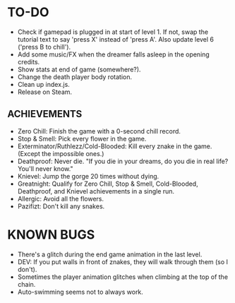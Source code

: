 # TO-DO
* Check if gamepad is plugged in at start of level 1. If not, swap the tutorial text to say 'press X' instead of 'press A'. Also update level 6 ('press B to chill').
* Add some music/FX when the dreamer falls asleep in the opening credits.
* Show stats at end of game (somewhere?).
* Change the death player body rotation.
* Clean up index.js.
* Release on Steam.

## ACHIEVEMENTS
* Zero Chill: Finish the game with a 0-second chill record.
* Stop & Smell: Pick every flower in the game.
* Exterminator/Ruthlezz/Cold-Blooded: Kill every znake in the game. (Except the impossible ones.)
* Deathproof: Never die. "If you die in your dreams, do you die in real life? You'll never know."
* Knievel: Jump the gorge 20 times without dying.
* Greatnight: Qualify for Zero Chill, Stop & Smell, Cold-Blooded, Deathproof, and Knievel achievements in a single run.
* Allergic: Avoid all the flowers.
* Pazifizt: Don't kill any snakes.

# KNOWN BUGS
* There's a glitch during the end game animation in the last level.
* DEV: If you put walls in front of znakes, they will walk through them (so I don't).
* Sometimes the player animation glitches when climbing at the top of the chain.
* Auto-swimming seems not to always work.
